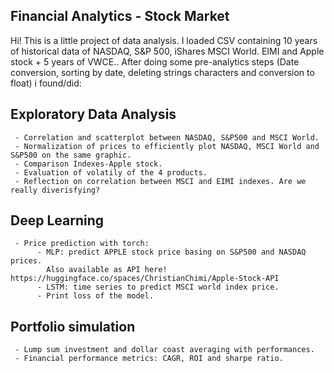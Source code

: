 ## **Financial Analytics - Stock Market**
Hi! This is a little project of data analysis. 
I loaded CSV containing 10 years of historical data of NASDAQ, S&P 500, iShares MSCI World. EIMI and Apple stock + 5 years of VWCE..
After doing some pre-analytics steps (Date conversion, sorting by date, deleting strings characters and conversion to float) i found/did:

## **Exploratory Data Analysis**
     - Correlation and scatterplot between NASDAQ, S&P500 and MSCI World.
     - Normalization of prices to efficiently plot NASDAQ, MSCI World and S&P500 on the same graphic.
     - Comparison Indexes-Apple stock.
     - Evaluation of volatily of the 4 products.
     - Reflection on correlation between MSCI and EIMI indexes. Are we really diverisfying?

## **Deep Learning**
     - Price prediction with torch:
          - MLP: predict APPLE stock price basing on S&P500 and NASDAQ prices.
            Also available as API here! https://huggingface.co/spaces/ChristianChimi/Apple-Stock-API
          - LSTM: time series to predict MSCI world index price.
          - Print loss of the model.
          
## **Portfolio simulation** 
     - Lump sum investment and dollar coast averaging with performances.
     - Financial performance metrics: CAGR, ROI and sharpe ratio.
   
